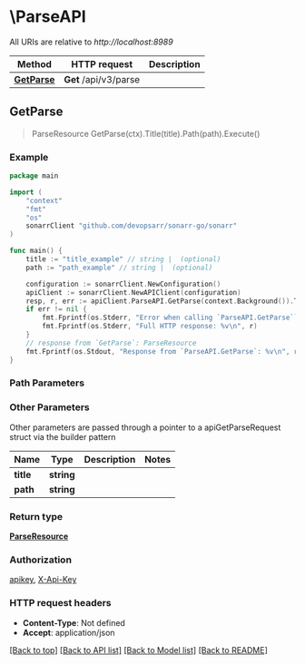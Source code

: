 # \ParseAPI

All URIs are relative to *http://localhost:8989*

Method | HTTP request | Description
------------- | ------------- | -------------
[**GetParse**](ParseAPI.md#GetParse) | **Get** /api/v3/parse | 



## GetParse

> ParseResource GetParse(ctx).Title(title).Path(path).Execute()



### Example

```go
package main

import (
	"context"
	"fmt"
	"os"
	sonarrClient "github.com/devopsarr/sonarr-go/sonarr"
)

func main() {
	title := "title_example" // string |  (optional)
	path := "path_example" // string |  (optional)

	configuration := sonarrClient.NewConfiguration()
	apiClient := sonarrClient.NewAPIClient(configuration)
	resp, r, err := apiClient.ParseAPI.GetParse(context.Background()).Title(title).Path(path).Execute()
	if err != nil {
		fmt.Fprintf(os.Stderr, "Error when calling `ParseAPI.GetParse``: %v\n", err)
		fmt.Fprintf(os.Stderr, "Full HTTP response: %v\n", r)
	}
	// response from `GetParse`: ParseResource
	fmt.Fprintf(os.Stdout, "Response from `ParseAPI.GetParse`: %v\n", resp)
}
```

### Path Parameters



### Other Parameters

Other parameters are passed through a pointer to a apiGetParseRequest struct via the builder pattern


Name | Type | Description  | Notes
------------- | ------------- | ------------- | -------------
 **title** | **string** |  | 
 **path** | **string** |  | 

### Return type

[**ParseResource**](ParseResource.md)

### Authorization

[apikey](../README.md#apikey), [X-Api-Key](../README.md#X-Api-Key)

### HTTP request headers

- **Content-Type**: Not defined
- **Accept**: application/json

[[Back to top]](#) [[Back to API list]](../README.md#documentation-for-api-endpoints)
[[Back to Model list]](../README.md#documentation-for-models)
[[Back to README]](../README.md)

